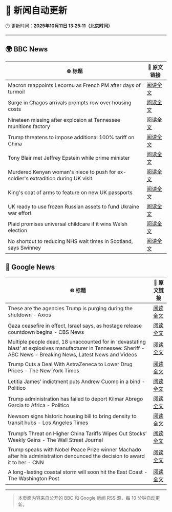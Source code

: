 # 🧠 新闻自动更新

🕒 更新时间：**2025年10月11日 13:25:11（北京时间）**

---

## 🌍 BBC News

| 🌐 标题 | 🔗 原文链接 |
|--------|-------------|
| Macron reappoints Lecornu as French PM after days of turmoil | [阅读全文](https://www.bbc.com/news/articles/cy4j9zz54ypo?at_medium=RSS&at_campaign=rss) |
| Surge in Chagos arrivals prompts row over housing costs | [阅读全文](https://www.bbc.com/news/articles/cd721j8390zo?at_medium=RSS&at_campaign=rss) |
| Nineteen missing after explosion at Tennessee munitions factory | [阅读全文](https://www.bbc.com/news/articles/c89d4zw8704o?at_medium=RSS&at_campaign=rss) |
| Trump threatens to impose additional 100% tariff on China | [阅读全文](https://www.bbc.com/news/articles/cn4wkd7729po?at_medium=RSS&at_campaign=rss) |
| Tony Blair met Jeffrey Epstein while prime minister | [阅读全文](https://www.bbc.com/news/articles/c5yk16gpxj0o?at_medium=RSS&at_campaign=rss) |
| Murdered Kenyan woman's niece to push for ex-soldier's extradition during UK visit | [阅读全文](https://www.bbc.com/news/articles/cg7dx324z4po?at_medium=RSS&at_campaign=rss) |
| King's coat of arms to feature on new UK passports | [阅读全文](https://www.bbc.com/news/articles/c0lk3dg7j6eo?at_medium=RSS&at_campaign=rss) |
| UK ready to use frozen Russian assets to fund Ukraine war effort | [阅读全文](https://www.bbc.com/news/articles/c62np269qv9o?at_medium=RSS&at_campaign=rss) |
| Plaid promises universal childcare if it wins Welsh election | [阅读全文](https://www.bbc.com/news/articles/cewnv2xprzko?at_medium=RSS&at_campaign=rss) |
| No shortcut to reducing NHS wait times in Scotland, says Swinney | [阅读全文](https://www.bbc.com/news/articles/cdr614l6ezlo?at_medium=RSS&at_campaign=rss) |

## 📰 Google News

| 🌐 标题 | 🔗 原文链接 |
|--------|-------------|
| These are the agencies Trump is purging during the shutdown - Axios | [阅读全文](https://news.google.com/rss/articles/CBMihwFBVV95cUxPRVBKWGlleDdxa1ZsSDhrMHBscmhfdkNjVnhEUXdzMWM0ZVI5S3VENzFveFhBajB0enNLU0JlTTFXc2RzQU1iWG1HQmRhQzdMQTNjZ19faVZ4MnctR0VadERWWmJjNFdRX3QxZFQycVBna0ltWXVFY2pvSFVwNVl4amxGN1hIZzQ?oc=5) |
| Gaza ceasefire in effect, Israel says, as hostage release countdown begins - CBS News | [阅读全文](https://news.google.com/rss/articles/CBMimwFBVV95cUxQeVlDWW1NOEI5WS1yalVhb09BdVdIZU5SSDdGUHFlRXhLOTVVNDNEWmctcGx1cjNkTk5RcThUc3RvNktxRDM2RkJydkVzMFRETlFockhzQkdxV2FuRnNKdElKNnJNREdGWlFzLXJTSGNEeXE5bkpqWTQxdGVJVFhNU01nT2hKMzd4UUk1dUhsZ2NOZEVRRF9LeVBQQdIBoAFBVV95cUxNWGx1VzRPdTA5a0hraGsyclBraV9HRUFHc3U5QWp1b01UOHdobmhQUnVPNk03aGl5ZGswZ0VyTkNsVlhRSFlfaEQwRWdFWjJ5UG5tTHMycVhXOFM2LXVzYnl5b3RxYXRucUhpVnVKRGpDUWI0bWJ2c19zOC1SbU1GWlhNZlR5bWVON3pGSHpOc2EwYzBQa1pDQWJoa012bUNX?oc=5) |
| Multiple people dead, 18 unaccounted for in 'devastating blast' at explosives manufacturer in Tennessee: Sheriff - ABC News - Breaking News, Latest News and Videos | [阅读全文](https://news.google.com/rss/articles/CBMimgFBVV95cUxQTW04ejdtMFFTZTRDUmNlRXpYekFuZDF3VDFtWEVtZENJV2RuZTdUdmx5a3NHUkp3cl9JTUFVTUtGM3RwRWlyMllUWG5CeENwdUVjdWpfSzdaN0tfMWYycUQ1VU14Q3pPVm1ZdUx3UW5fOE1GcGY5Rl9kSjgzWkxxU0loR21EckI2bVptUVFSQXp1T0I4SVl3b2FR0gGfAUFVX3lxTE5LNl9OempTcVp1aE1kQldWeEFIN3pzQnRjUTVUNHBIYjEtbmhuQ3paOVNtV1hEaDB6XzZPSm5UTzBIT3JZcVFfUHlsaDRuc0JWM1ZUZmtrS3RENlhZNzZMVVA0ZmxGODQ1U0JvTG8xb1dnbVZOYzRycVJZcTdDY1g0XzZ4dHZDdEpwSm01U00xa2NOb095VWN4WXpXX0NNUQ?oc=5) |
| Trump Cuts a Deal With AstraZeneca to Lower Drug Prices - The New York Times | [阅读全文](https://news.google.com/rss/articles/CBMiggFBVV95cUxNOVN0Z005VTlRTEJQbGYyLTNJMlp3SmtZYmxQRnZTVnlKZVhRU241MjhHRmZ5U05uZkxRd1NGZ0dzZUZ4ZDlVZzZWUXFfQmdJU1NQR0VRQVF4WHBNMGdOb3ZDNVhKSE02NUpGTmZ1OVlnOVRLNHd3bGo1OVhVcDlER0NR?oc=5) |
| Letitia James’ indictment puts Andrew Cuomo in a bind - Politico | [阅读全文](https://news.google.com/rss/articles/CBMixAFBVV95cUxQUWhYWElpeXZjX0EwZDBleTRyeWQyVEsxTEpVV1NFdTZzVWotdDNXUFJrQnVXQlVFY1JvOExMc3ZzVjFGV1VyeHNxVTY4ZUplbk1BM1pmcUd2TmUwRUpBWlF6S2tuNmFsaDhjTG9ORVZ5bC1ucnoxMUp3aXpVTkRrQ2pPOUNZREVHSVBZN292cVlQa080VC0zeHJETXhrdW52MkJaNjhheUVvYXdsTEZCYXA2NUNvQnJiSW10bzlGZnRJcUkw?oc=5) |
| Trump administration has failed to deport Kilmar Abrego Garcia to Africa - Politico | [阅读全文](https://news.google.com/rss/articles/CBMilAFBVV95cUxNMUY4azRXWnp5SUVfck55UnZ2LVNyNzBibTZOTEtqMlBQNTVCTzY4ZkdEM0RyM1FLdDB1SDEwRUhxbFFuR3NHQkFTdk5tcXk0MDloNkk2SXE4dVRqOWRjY1hFSVJSUkJhQ0tnNTJHMWM5ZVlBR2FxcnV4UXIzeHpXUWxjT1RQb0RIYi1fNjJvanloS1hM?oc=5) |
| Newsom signs historic housing bill to bring density to transit hubs - Los Angeles Times | [阅读全文](https://news.google.com/rss/articles/CBMiuwFBVV95cUxNc2pubTRDSUNyWUozM1hHQ0RlM21seTlaV0lHSVlGd0hOdmVSdDZaeVJ2VkhzWGFOUk05UXpvOHp0Y1hrb1NPM1NjMGp0MUZIWkYwNVJxVmVMWlBYZDM4TGkzTkEzLVpSc2ZDeS1NQUpTaDNPOFBDSklrUmtGR01CS19Ea3BscUdDQWtKLXloLTZKMUVNMGVjNm9sd0VDMUMyNnBnVXpCUnREYXlZYVNzbkp1VDJXVFpTSmc4?oc=5) |
| Trump’s Threat on Higher China Tariffs Wipes Out Stocks’ Weekly Gains - The Wall Street Journal | [阅读全文](https://news.google.com/rss/articles/CBMisAFBVV95cUxOUVVpamlBbWVUX2dnS2NRb2E3eWdZTXc5QmRkWGpWSmtLVGFYRWZzVGE1TE5sOTFZa2RMNmZ5aElfU0poc1hSRXNOb05zU1JKXzBrMEhWWG0ydWNGcVFSUW81NXZHaXgzT1ptZnB0ejAwb1htUWVvaGgzQzhYNzgwbERDV09zTVpiVUNyczl4MzhBRFBDclVJajdqRnVlUTBoX1QwUnN6TlZzSlJ5aUZhWg?oc=5) |
| Trump speaks with Nobel Peace Prize winner Machado after his administration denounced the decision to award it to her - CNN | [阅读全文](https://news.google.com/rss/articles/CBMihAFBVV95cUxNNnpwbUlrNFpSR3VuUmE0cENVTzVMTXRKMElVNFd0Smo2NVFwaGxaNHNqVTBxZHV3QUJzT01kWFdpbWJ3VnZKUWRpTW5XVGZMaEZ4RDVzaXhXU0hGVUlQVE5fZzBJT2NuaVo3NnZudFJ5M1licl91ZDhVbkhMM3ZNeUczeUc?oc=5) |
| A long-lasting coastal storm will soon hit the East Coast - The Washington Post | [阅读全文](https://news.google.com/rss/articles/CBMinAFBVV95cUxPT0pKOXdyeXBzRnhtdFo5bWJTTFJWckpLY0VPeDY2YkU0TG5TY0hKRjhDeHNuWVlzX3dKRkhtZ21sbjBFSTRGUXB4WVhpSE9VU3Z1aTNFU2U4N2dmZF94X3JUbWREdGp3cERtM0x1d3V3OXdmcHBRN2tlREdObjdQcVFjNzVmSW1XNXFkMkNCNG9xbHYyR1NrbW9rN1I?oc=5) |

---
> 本页面内容来自公开的 BBC 和 Google 新闻 RSS 源，每 10 分钟自动更新。